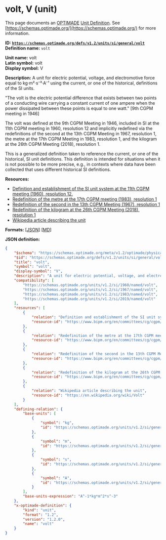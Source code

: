 # volt, V (unit)

This page documents an [OPTIMADE](https://www.optimade.org/) [Unit Definition](https://schemas.optimade.org/#definitions). See [https://schemas.optimade.org/](https://schemas.optimade.org/) for more information.

**ID: [`https://schemas.optimade.org/defs/v1.2/units/si/general/volt`](https://schemas.optimade.org/defs/v1.2/units/si/general/volt.md)**  
**Definition name:** `volt`

**Unit name:** volt  
**Latin symbol:** volt  
**Display symbol:** V  
  
**Description:** A unit for electric potential, voltage, and electromotive force equal to kg·m²·s⁻³·A⁻¹ using the current, or one of the historical, definitions of the SI units.

"The volt is the electric potential difference that exists between two points of a conducting wire carrying a constant current of one ampere when the power dissipated between these points is equal to one watt." [9th CGPM meeting in 1946]

The volt was defined at the 9th CGPM Meeting in 1946, included in SI at the 11th CGPM meeting in 1960, resolution 12 and implicitly redefined via the redefinitions of the second at the 13th CGPM Meeting in 1967, resolution 1, the metre at the 17th CGPM Meeting in 1983, resolution 1, and the kilogram at the 26th CGPM Meeting (2018), resolution 1.

This is a generalized definition taken to reference the current, or one of the historical, SI unit definitions.
This definition is intended for situations when it is not possible to be more precise, e.g., in contexts where data have been collected that uses different historical SI definitions.

**Resources:**

- [Definition and establishment of the SI unit system at the 11th CGPM meeting (1960), resolution 12.](https://www.bipm.org/en/committees/cg/cgpm/11-1960/resolution-12)
- [Redefinition of the metre at the 17th CGPM meeting (1983), resolution 1](https://www.bipm.org/en/committees/cg/cgpm/17-1983/resolution-1)
- [Redefinition of the second in the 13th CGPM Meeting (1967), resolution 1](https://www.bipm.org/en/committees/cg/cgpm/13-1967/resolution-1)
- [Redefinition of the kilogram at the 26th CGPM Meeting (2018), resolution 1](https://www.bipm.org/en/committees/cg/cgpm/26-2018/resolution-1)
- [Wikipedia article describing the unit](https://en.wikipedia.org/wiki/Volt)


**Formats:** [[JSON](volt.json)] [[MD](volt.md)]

**JSON definition:**

``` json
{
    "$schema": "https://schemas.optimade.org/meta/v1.2/optimade/physical_unit_definition.md",
    "$id": "https://schemas.optimade.org/defs/v1.2/units/si/general/volt",
    "title": "volt",
    "symbol": "volt",
    "display-symbol": "V",
    "description": "A unit for electric potential, voltage, and electromotive force equal to kg\u00b7m\u00b2\u00b7s\u207b\u00b3\u00b7A\u207b\u00b9 using the current, or one of the historical, definitions of the SI units.\n\n\"The volt is the electric potential difference that exists between two points of a conducting wire carrying a constant current of one ampere when the power dissipated between these points is equal to one watt.\" [9th CGPM meeting in 1946]\n\nThe volt was defined at the 9th CGPM Meeting in 1946, included in SI at the 11th CGPM meeting in 1960, resolution 12 and implicitly redefined via the redefinitions of the second at the 13th CGPM Meeting in 1967, resolution 1, the metre at the 17th CGPM Meeting in 1983, resolution 1, and the kilogram at the 26th CGPM Meeting (2018), resolution 1.\n\nThis is a generalized definition taken to reference the current, or one of the historical, SI unit definitions.\nThis definition is intended for situations when it is not possible to be more precise, e.g., in contexts where data have been collected that uses different historical SI definitions.",
    "compatibility": [
        "https://schemas.optimade.org/units/v1.2/si/1960/named/volt",
        "https://schemas.optimade.org/units/v1.2/si/1967/named/volt",
        "https://schemas.optimade.org/units/v1.2/si/1983/named/volt",
        "https://schemas.optimade.org/units/v1.2/si/2019/named/volt"
    ],
    "resources": [
        {
            "relation": "Definition and establishment of the SI unit system at the 11th CGPM meeting (1960), resolution 12.",
            "resource-id": "https://www.bipm.org/en/committees/cg/cgpm/11-1960/resolution-12"
        },
        {
            "relation": "Redefinition of the metre at the 17th CGPM meeting (1983), resolution 1",
            "resource-id": "https://www.bipm.org/en/committees/cg/cgpm/17-1983/resolution-1"
        },
        {
            "relation": "Redefinition of the second in the 13th CGPM Meeting (1967), resolution 1",
            "resource-id": "https://www.bipm.org/en/committees/cg/cgpm/13-1967/resolution-1"
        },
        {
            "relation": "Redefinition of the kilogram at the 26th CGPM Meeting (2018), resolution 1",
            "resource-id": "https://www.bipm.org/en/committees/cg/cgpm/26-2018/resolution-1"
        },
        {
            "relation": "Wikipedia article describing the unit",
            "resource-id": "https://en.wikipedia.org/wiki/Volt"
        }
    ],
    "defining-relation": {
        "base-units": [
            {
                "symbol": "kg",
                "id": "https://schemas.optimade.org/units/v1.2/si/general/kilogram"
            },
            {
                "symbol": "m",
                "id": "https://schemas.optimade.org/units/v1.2/si/general/metre"
            },
            {
                "symbol": "s",
                "id": "https://schemas.optimade.org/units/v1.2/si/general/second"
            },
            {
                "symbol": "A",
                "id": "https://schemas.optimade.org/units/v1.2/si/general/ampere"
            }
        ],
        "base-units-expression": "A^-1*kg*m^2*s^-3"
    },
    "x-optimade-definition": {
        "kind": "unit",
        "format": "1.2",
        "version": "1.2.0",
        "name": "volt"
    }
}
```